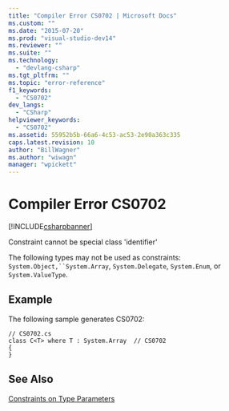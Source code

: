 ```yaml
---
title: "Compiler Error CS0702 | Microsoft Docs"
ms.custom: ""
ms.date: "2015-07-20"
ms.prod: "visual-studio-dev14"
ms.reviewer: ""
ms.suite: ""
ms.technology: 
  - "devlang-csharp"
ms.tgt_pltfrm: ""
ms.topic: "error-reference"
f1_keywords: 
  - "CS0702"
dev_langs: 
  - "CSharp"
helpviewer_keywords: 
  - "CS0702"
ms.assetid: 55952b5b-66a6-4c53-ac53-2e90a363c335
caps.latest.revision: 10
author: "BillWagner"
ms.author: "wiwagn"
manager: "wpickett"
---
```

# Compiler Error CS0702
[!INCLUDE[csharpbanner](../../../csharp/includes/csharpbanner.md)]

Constraint cannot be special class 'identifier'  
  
 The following types may not be used as constraints:  `System.Object,``System.Array`, `System.Delegate`, `System.Enum`, or `System.ValueType`.  
  
## Example  
 The following sample generates CS0702:  
  
```  
// CS0702.cs  
class C<T> where T : System.Array  // CS0702  
{  
}  
```  
  
## See Also  
 [Constraints on Type Parameters](../../../csharp/programming-guide/generics/constraints-on-type-parameters.md)